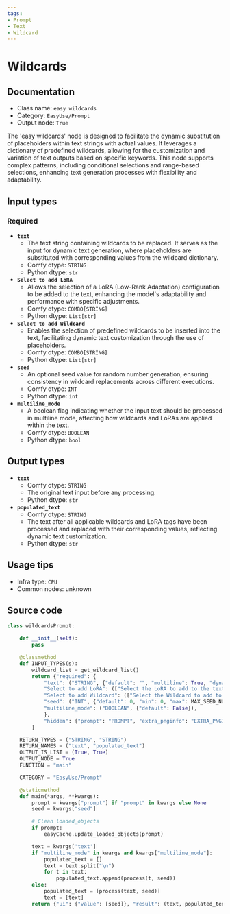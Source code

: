 ```yaml
---
tags:
- Prompt
- Text
- Wildcard
---
```


# Wildcards
## Documentation
- Class name: `easy wildcards`
- Category: `EasyUse/Prompt`
- Output node: `True`

The 'easy wildcards' node is designed to facilitate the dynamic substitution of placeholders within text strings with actual values. It leverages a dictionary of predefined wildcards, allowing for the customization and variation of text outputs based on specific keywords. This node supports complex patterns, including conditional selections and range-based selections, enhancing text generation processes with flexibility and adaptability.
## Input types
### Required
- **`text`**
    - The text string containing wildcards to be replaced. It serves as the input for dynamic text generation, where placeholders are substituted with corresponding values from the wildcard dictionary.
    - Comfy dtype: `STRING`
    - Python dtype: `str`
- **`Select to add LoRA`**
    - Allows the selection of a LoRA (Low-Rank Adaptation) configuration to be added to the text, enhancing the model's adaptability and performance with specific adjustments.
    - Comfy dtype: `COMBO[STRING]`
    - Python dtype: `List[str]`
- **`Select to add Wildcard`**
    - Enables the selection of predefined wildcards to be inserted into the text, facilitating dynamic text customization through the use of placeholders.
    - Comfy dtype: `COMBO[STRING]`
    - Python dtype: `List[str]`
- **`seed`**
    - An optional seed value for random number generation, ensuring consistency in wildcard replacements across different executions.
    - Comfy dtype: `INT`
    - Python dtype: `int`
- **`multiline_mode`**
    - A boolean flag indicating whether the input text should be processed in multiline mode, affecting how wildcards and LoRAs are applied within the text.
    - Comfy dtype: `BOOLEAN`
    - Python dtype: `bool`
## Output types
- **`text`**
    - Comfy dtype: `STRING`
    - The original text input before any processing.
    - Python dtype: `str`
- **`populated_text`**
    - Comfy dtype: `STRING`
    - The text after all applicable wildcards and LoRA tags have been processed and replaced with their corresponding values, reflecting dynamic text customization.
    - Python dtype: `str`
## Usage tips
- Infra type: `CPU`
- Common nodes: unknown


## Source code
```python
class wildcardsPrompt:

    def __init__(self):
        pass

    @classmethod
    def INPUT_TYPES(s):
        wildcard_list = get_wildcard_list()
        return {"required": {
            "text": ("STRING", {"default": "", "multiline": True, "dynamicPrompts": False, "placeholder": "(Support Lora Block Weight and wildcard)"}),
            "Select to add LoRA": (["Select the LoRA to add to the text"] + folder_paths.get_filename_list("loras"),),
            "Select to add Wildcard": (["Select the Wildcard to add to the text"] + wildcard_list,),
            "seed": ("INT", {"default": 0, "min": 0, "max": MAX_SEED_NUM}),
            "multiline_mode": ("BOOLEAN", {"default": False}),
            },
            "hidden": {"prompt": "PROMPT", "extra_pnginfo": "EXTRA_PNGINFO", "my_unique_id": "UNIQUE_ID"},
        }

    RETURN_TYPES = ("STRING", "STRING")
    RETURN_NAMES = ("text", "populated_text")
    OUTPUT_IS_LIST = (True, True)
    OUTPUT_NODE = True
    FUNCTION = "main"

    CATEGORY = "EasyUse/Prompt"

    @staticmethod
    def main(*args, **kwargs):
        prompt = kwargs["prompt"] if "prompt" in kwargs else None
        seed = kwargs["seed"]

        # Clean loaded_objects
        if prompt:
            easyCache.update_loaded_objects(prompt)

        text = kwargs['text']
        if "multiline_mode" in kwargs and kwargs["multiline_mode"]:
            populated_text = []
            text = text.split("\n")
            for t in text:
                populated_text.append(process(t, seed))
        else:
            populated_text = [process(text, seed)]
            text = [text]
        return {"ui": {"value": [seed]}, "result": (text, populated_text)}

```
